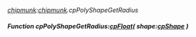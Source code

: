_[chipmunk](../../modules/chipmunk/chipmunk-module.md):[chipmunk](../../modules/chipmunk/chipmunk-module.md).cpPolyShapeGetRadius_
##### Function cpPolyShapeGetRadius:[cpFloat](../../modules/chipmunk/chipmunk-cpfloat.md)( shape:[cpShape](../../modules/chipmunk/chipmunk-cpshape.md) )
